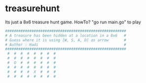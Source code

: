 # treasurehunt
Its just a 8x6 treasure hunt game. 
HowTo? "go run main.go" to play
```sh 
#######################################################
# A treasure has been hidden at a location in a 8x6   #
# Guess where it is using [W, S, A, D] as arrow       #
# Author : Hadi                                       #
#######################################################
 #  #  #  #  #  #  #  # 
 #  #  #  #  #  #  #  # 
 #  O  #  #  #  #  #  # 
 #  #  #  #  #  #  #  # 
 #  #  #  #  X  #  #  # 
 #  #  #  #  #  #  #  # 
```